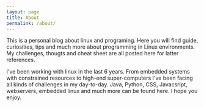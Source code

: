 ```yaml
---
layout: page
title: About
permalink: /about/
---
```


This is a personal blog about linux and programing. Here you will find
guide, curiosities, tips and much more about programming in Linux environments.
My challenges, thougts and cheat sheet are all posted here for latter references.

I've been working with linux in the last 6 years. From embedded systems with constrained
resources to high-end super-computers I've been facing all kinds of challenges in my
day-to-day. Java, Python, CSS, Javacsript, webservers, embedded linux and much more can
be found here. I hope you enjoy.
